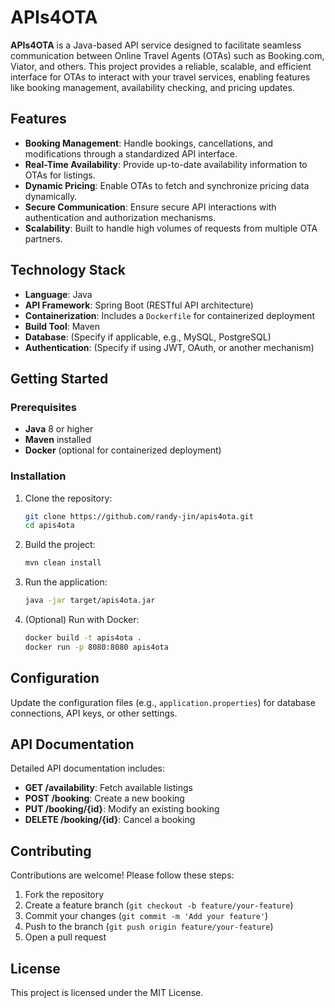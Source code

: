 # APIs4OTA

**APIs4OTA** is a Java-based API service designed to facilitate seamless communication between Online Travel Agents (OTAs) such as Booking.com, Viator, and others. This project provides a reliable, scalable, and efficient interface for OTAs to interact with your travel services, enabling features like booking management, availability checking, and pricing updates.

## Features

- **Booking Management**: Handle bookings, cancellations, and modifications through a standardized API interface.
- **Real-Time Availability**: Provide up-to-date availability information to OTAs for listings.
- **Dynamic Pricing**: Enable OTAs to fetch and synchronize pricing data dynamically.
- **Secure Communication**: Ensure secure API interactions with authentication and authorization mechanisms.
- **Scalability**: Built to handle high volumes of requests from multiple OTA partners.

## Technology Stack

- **Language**: Java
- **API Framework**: Spring Boot (RESTful API architecture)
- **Containerization**: Includes a `Dockerfile` for containerized deployment
- **Build Tool**: Maven
- **Database**: (Specify if applicable, e.g., MySQL, PostgreSQL)
- **Authentication**: (Specify if using JWT, OAuth, or another mechanism)

## Getting Started

### Prerequisites

- **Java** 8 or higher
- **Maven** installed
- **Docker** (optional for containerized deployment)

### Installation

1. Clone the repository:
   ```bash
   git clone https://github.com/randy-jin/apis4ota.git
   cd apis4ota
   ```

2. Build the project:
   ```bash
   mvn clean install
   ```

3. Run the application:
   ```bash
   java -jar target/apis4ota.jar
   ```

4. (Optional) Run with Docker:
   ```bash
   docker build -t apis4ota .
   docker run -p 8080:8080 apis4ota
   ```

## Configuration

Update the configuration files (e.g., `application.properties`) for database connections, API keys, or other settings.

## API Documentation

Detailed API documentation includes:

- **GET /availability**: Fetch available listings
- **POST /booking**: Create a new booking
- **PUT /booking/{id}**: Modify an existing booking
- **DELETE /booking/{id}**: Cancel a booking

## Contributing

Contributions are welcome! Please follow these steps:

1. Fork the repository
2. Create a feature branch (`git checkout -b feature/your-feature`)
3. Commit your changes (`git commit -m 'Add your feature'`)
4. Push to the branch (`git push origin feature/your-feature`)
5. Open a pull request

## License

This project is licensed under the MIT License.
